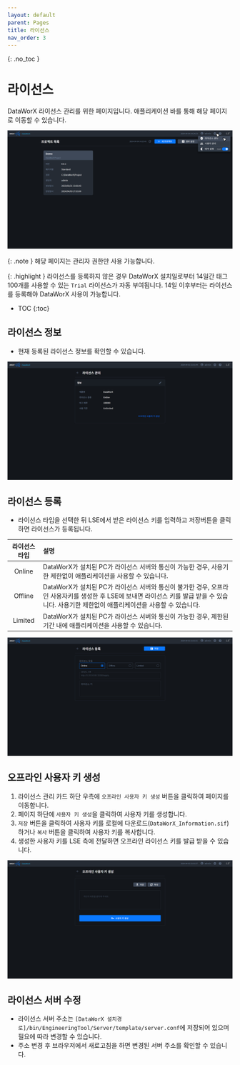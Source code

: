 ```yaml
---
layout: default
parent: Pages
title: 라이선스
nav_order: 3
---
```


{: .no_toc }
# 라이선스
DataWorX 라이선스 관리를 위한 페이지입니다. 애플리케이션 바를 통해 해당 페이지로 이동할 수 있습니다.

![License - Item](./license-item.png)

{: .note }
해당 페이지는 관리자 권한만 사용 가능합니다.

{: .highlight }
라이선스를 등록하지 않은 경우 DataWorX 설치일로부터 14일간 태그 100개를 사용할 수 있는 `Trial` 라이선스가 자동 부여됩니다. 14일 이후부터는 라이선스를 등록해야 DataWorX 사용이 가능합니다.

- TOC
{:toc}


## 라이선스 정보
- 현재 등록된 라이선스 정보를 확인할 수 있습니다.

![License](./license.png)


## 라이선스 등록
- 라이선스 타입을 선택한 뒤 LSE에서 받은 라이선스 키를 입력하고 저장버튼을 클릭하면 라이선스가 등록됩니다.

| 라이선스 타입 | 설명         |
| :----------: | :----------- |
| Online       | DataWorX가 설치된 PC가 라이선스 서버와 통신이 가능한 경우, 사용기한 제한없이 애플리케이션을 사용할 수 있습니다. |
| Offline      | DataWorX가 설치된 PC가 라이선스 서버와 통신이 불가한 경우, 오프라인 사용자키를 생성한 후 LSE에 보내면 라이선스 키를 발급 받을 수 있습니다. 사용기한 제한없이 애플리케이션을 사용할 수 있습니다. |
| Limited      | DataWorX가 설치된 PC가 라이선스 서버와 통신이 가능한 경우, 제한된 기간 내에 애플리케이션을 사용할 수 있습니다. |

![License - Edit](./license-edit.png)


## 오프라인 사용자 키 생성
1. 라이선스 관리 카드 하단 우측에 `오프라인 사용자 키 생성` 버튼을 클릭하여 페이지를 이동합니다.
2. 페이지 하단에 `사용자 키 생성`을 클릭하여 사용자 키를 생성합니다. 
3. `저장` 버튼을 클릭하여 사용자 키를 로컬에 다운로드(`DataWorX_Information.sif`)하거나 `복사` 버튼을 클릭하여 사용자 키를 복사합니다.
4. 생성한 사용자 키를 LSE 측에 전달하면 오프라인 라이선스 키를 발급 받을 수 있습니다.

![License - Offline User Key](./license-offline-user-key.png)

## 라이선스 서버 수정
- 라이선스 서버 주소는 `[DataWorX 설치경로]/bin/EngineeringTool/Server/template/server.conf`에 저장되어 있으며 필요에 따라 변경할 수 있습니다.
- 주소 변경 후 브라우저에서 새로고침을 하면 변경된 서버 주소를 확인할 수 있습니다. 
